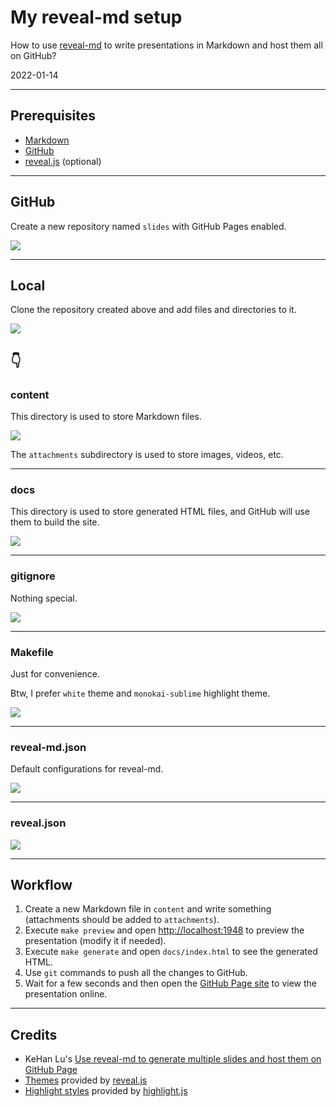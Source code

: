 # My reveal-md setup

How to use [reveal-md](https://github.com/webpro/reveal-md) to write presentations in Markdown and host them all on GitHub?

2022-01-14

---

## Prerequisites

* [Markdown](https://www.markdownguide.org)
* [GitHub](https://github.com)
* [reveal.js](https://revealjs.com) (optional)

---

## GitHub

Create a new repository named `slides` with GitHub Pages enabled.

![](./attachments/gh-settings.png)

---

## Local

Clone the repository created above and add files and directories to it.

![](./attachments/slides-dir.png)

👇
----

### content

This directory is used to store Markdown files.

![](./attachments/content-dir.png)

The `attachments` subdirectory is used to store images, videos, etc.

----

### docs

This directory is used to store generated HTML files, and GitHub will use them to build the site.

![](./attachments/docs-dir.png)

----

### gitignore

Nothing special.

![](./attachments/gitignore.png)

----

### Makefile

Just for convenience.

Btw, I prefer `white` theme and `monokai-sublime` highlight theme.

![](./attachments/makefile.png)

----

### reveal-md.json

Default configurations for reveal-md.

![](./attachments/reveal-md.png)

----

### reveal.json

![](./attachments/reveal.png)

---

## Workflow

1. Create a new Markdown file in `content` and write something (attachments should be added to `attachments`).
2. Execute `make preview` and open [http://localhost:1948](http://localhost:1948) to preview the presentation (modify it if needed).
3. Execute `make generate` and open `docs/index.html` to see the generated HTML.
4. Use `git` commands to push all the changes to GitHub.
5. Wait for a few seconds and then open the [GitHub Page site](https://hezhizhen.github.io/slides) to view the presentation online.

---

## Credits

* KeHan Lu's [Use reveal-md to generate multiple slides and host them on GitHub Page](https://blog.hanklu.tw/post/2021/use-reveal-md-to-generate-multiple-slides-and-host-them-on-github-page/)
* [Themes](https://github.com/hakimel/reveal.js/tree/master/css/theme/source) provided by [reveal.js](https://github.com/hakimel/reveal.js)
* [Highlight styles](https://github.com/highlightjs/highlight.js/tree/main/src/styles) provided by [highlight.js](https://github.com/highlightjs/highlight.js)
